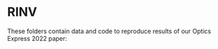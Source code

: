 # RINV

These folders contain data and code to reproduce results of our Optics Express 2022 paper: 

